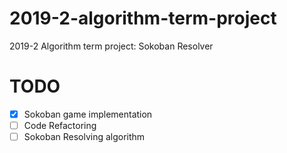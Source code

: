 # 2019-2-algorithm-term-project

2019-2 Algorithm term project: Sokoban Resolver

# TODO

- [x] Sokoban game implementation
- [ ] Code Refactoring
- [ ] Sokoban Resolving algorithm
